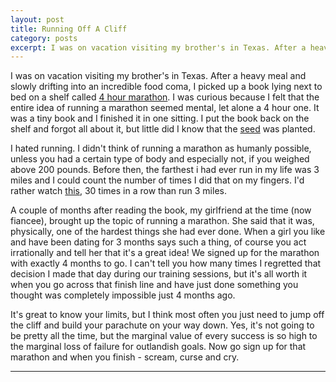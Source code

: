 ```yaml
---
layout: post
title: Running Off A Cliff
category: posts
excerpt: I was on vacation visiting my brother's in Texas. After a heavy meal and slowly drifting into an incredible food coma, I picked up a book lying next to bed on a shelf called
---
```

I was on vacation visiting my brother's in Texas. After a heavy meal and 
slowly drifting into an incredible food coma, I picked up a book lying next to bed on a shelf called <a href = "http://www.amazon.com/Four-Months-Four-hour-Marathon-Updated/dp/0399532595">4 hour marathon</a>.
I was curious because I felt that the entire idea of running a marathon seemed mental, let alone a 4 hour one.
It was a tiny book and I finished it in one sitting. I put the book back on the shelf and forgot all about it, but little did I know that the <a href ="http://www.youtube.com/watch?v=imamcajBEJs">seed</a> was planted.

I hated running. I didn't think of running a marathon as humanly possible, unless you had a certain type of body and especially not, if you weighed above 200 pounds. 
Before then, the farthest i had ever run in my life was 3 miles and I could count the number of times
I did that on my fingers. I'd rather watch <a href="http://www.youtube.com/watch?v=kfVsfOSbJY0&feature=kp">this</a>, 30 times in a row than run 3 miles.

A couple of months after reading the book, my girlfriend at the time (now fiancee), brought up the topic of running a marathon. She said that it was, physically, one of the hardest things she had ever done.
When a girl you like and have been dating for 3 months says such a thing, of course you act irrationally and tell her that it's a great idea!
We signed up for the marathon with exactly 4 months to go. I can't tell you how many times I
regretted that decision I made that day during our training sessions, but it's all worth it when you go across that finish line and have just done something you thought was completely 
impossible just 4 months ago. 

It's great to know your limits, but I think most often you just need to jump off the cliff and build your parachute on your way down.
Yes, it's not going to be pretty all the time, but the marginal value of every success is so high to  the marginal loss of failure for outlandish goals.
Now go sign up for that marathon and when you finish - scream, curse and cry.

---
